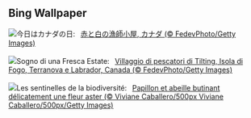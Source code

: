 ## Bing Wallpaper
![](https://www.bing.com/th?id=OHR.CanadaDayFogo_JA-JP7164591765_UHD.jpg&w=1000)今日はカナダの日:&nbsp;&ensp;[赤と白の漁師小屋, カナダ (© FedevPhoto/Getty Images)](https://www.bing.com/th?id=OHR.CanadaDayFogo_JA-JP7164591765_UHD.jpg)
<br><br/>
![](https://www.bing.com/th?id=OHR.CanadaDayFogo_IT-IT2208843144_UHD.jpg&w=1000)Sogno di una Fresca Estate:&nbsp;&ensp;[Villaggio di pescatori di Tilting, Isola di Fogo, Terranova e Labrador, Canada (© FedevPhoto/Getty Images)](https://www.bing.com/th?id=OHR.CanadaDayFogo_IT-IT2208843144_UHD.jpg)
<br><br/>
![](https://www.bing.com/th?id=OHR.ButterflyPurpleFlower_FR-FR7407948243_UHD.jpg&w=1000)Les sentinelles de la biodiversité:&nbsp;&ensp;[Papillon et abeille butinant délicatement une fleur aster (© Viviane Caballero/500px Viviane Caballero/500px/Getty Images)](https://www.bing.com/th?id=OHR.ButterflyPurpleFlower_FR-FR7407948243_UHD.jpg)
<br><br/>
